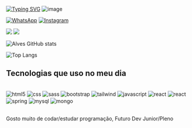 [![Typing SVG](https://readme-typing-svg.herokuapp.com?font=Nunito&weight=500&pause=1000&color=2B7FFF&vCenter=true&random=false&width=435&lines=Ol%C3%A1%2C+me+chamo+Guilherme+Alves+Rodrigues;Formado+em+Developer+Full+Stack+pela+RecodePro;Formado+em+Desenvolvimento+de+Sistemas)](https://git.io/typing-svg)
![image](https://github.com/GuiAlvesR/GuiAlvesR/assets/139154854/9fa165ab-3ca9-4b5f-9408-ffa4dd517071)

[![WhatsApp](https://img.shields.io/badge/WhatsApp-25D366?style=for-the-badge&logo=whatsapp&logoColor=white)](https://wa.me/558798124966)
[![Instagram](https://img.shields.io/badge/Instagram-E4405F?style=for-the-badge&logo=instagram&logoColor=white)](https://instagram.com/guilhermealvesa17?igshid=MzNlNGNkZWQ4Mg==)<div><a href = "mailto:guialvesrodrigues15@gmail.com"><img src="https://img.shields.io/badge/-Gmail-%23333?style=for-the-badge&logo=gmail&logoColor=white" target="_blank"></a>
<a href="https://www.linkedin.com/in/guilherme-alves-rodrigues-b0562427b/" target="_blank"><img src="https://img.shields.io/badge/-LinkedIn-%230077B5?style=for-the-badge&logo=linkedin&logoColor=white" target="_blank"></a></div>

![Alves GitHub stats](https://github-readme-stats.vercel.app/api?username=GuiAlvesR&show_icons=true&theme=transparent)

![Top Langs](https://github-readme-stats.vercel.app/api/top-langs/?username=GuiAlvesR&layout=compact&theme=transparent)

## Tecnologias que uso no meu dia

<div style=" display : innline_block"><br/>
  <img align="center" alt="html5" src="https://img.shields.io/badge/HTML5-E34F26?style=for-the-badge&logo=html5&logoColor=white" />
  <img align="center" alt="css" src="https://img.shields.io/badge/CSS3-1572B6?style=for-the-badge&logo=css3&logoColor=white" />
  <img align="center" alt="sass" src="https://img.shields.io/badge/Sass-CC6699?style=for-the-badge&logo=sass&logoColor=white" />  
  <img align="center" alt="bootstrap" src="https://img.shields.io/badge/Bootstrap-563D7C?style=for-the-badge&logo=bootstrap&logoColor=white" />  
  <img align="center" alt="tailwind" src="https://img.shields.io/badge/Tailwind_CSS-38B2AC?style=for-the-badge&logo=tailwind-css&logoColor=white"/>  
  <img align="center" alt="javascript" src="https://img.shields.io/badge/JavaScript-323330?style=for-the-badge&logo=javascript&logoColor=F7DF1E" />
  <img align="center" alt="react" src="https://img.shields.io/badge/React-20232A?style=for-the-badge&logo=react&logoColor=61DAFB" />  
  <img align="center" alt="react" src="https://img.shields.io/badge/Java-ED8B00?style=for-the-badge&logo=openjdk&logoColor=white"/>  
  <img align="center" alt="spring" src="https://img.shields.io/badge/Spring-6DB33F?style=for-the-badge&logo=spring&logoColor=white"/>  
  <img align="center" alt="mysql" src="https://img.shields.io/badge/MySQL-00000F?style=for-the-badge&logo=mysql&logoColor=white" />  
  <img align="center" alt="mongo" src="https://img.shields.io/badge/MongoDB-4EA94B?style=for-the-badge&logo=mongodb&logoColor=white"/>  
</div><br>

Gosto muito de codar/estudar programação,
Futuro Dev Junior/Pleno
